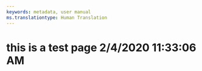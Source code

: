 ```yaml
---
keywords: metadata, user manual
ms.translationtype: Human Translation
---
```

# this is a test page 2/4/2020 11:33:06 AM
